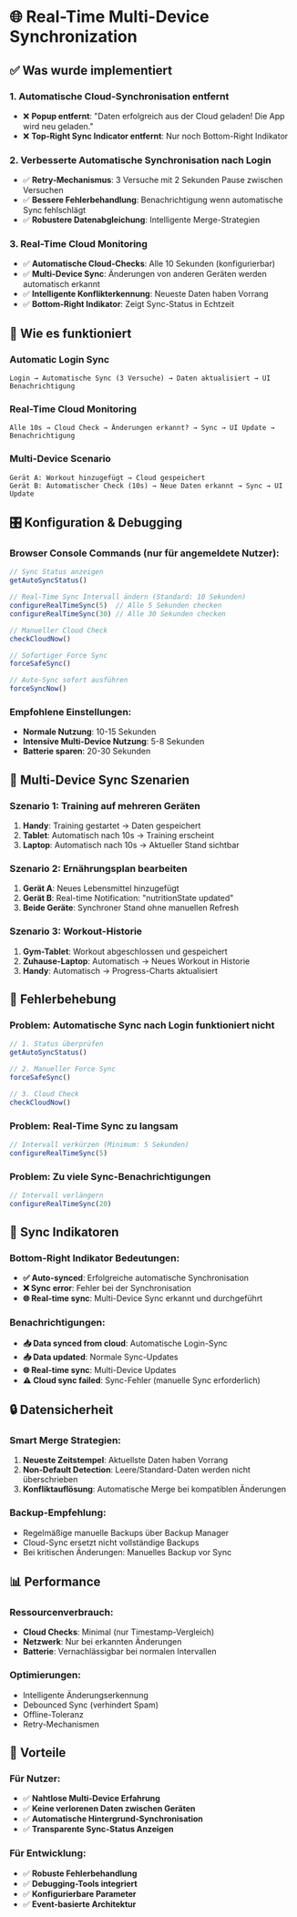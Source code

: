 # 🌐 Real-Time Multi-Device Synchronization

## ✅ Was wurde implementiert

### 1. **Automatische Cloud-Synchronisation entfernt**
- ❌ **Popup entfernt**: "Daten erfolgreich aus der Cloud geladen! Die App wird neu geladen."
- ❌ **Top-Right Sync Indicator entfernt**: Nur noch Bottom-Right Indikator

### 2. **Verbesserte Automatische Synchronisation nach Login**
- ✅ **Retry-Mechanismus**: 3 Versuche mit 2 Sekunden Pause zwischen Versuchen
- ✅ **Bessere Fehlerbehandlung**: Benachrichtigung wenn automatische Sync fehlschlägt
- ✅ **Robustere Datenabgleichung**: Intelligente Merge-Strategien

### 3. **Real-Time Cloud Monitoring**
- ✅ **Automatische Cloud-Checks**: Alle 10 Sekunden (konfigurierbar)
- ✅ **Multi-Device Sync**: Änderungen von anderen Geräten werden automatisch erkannt
- ✅ **Intelligente Konflikterkennung**: Neueste Daten haben Vorrang
- ✅ **Bottom-Right Indikator**: Zeigt Sync-Status in Echtzeit

## 🚀 Wie es funktioniert

### Automatic Login Sync
```
Login → Automatische Sync (3 Versuche) → Daten aktualisiert → UI Benachrichtigung
```

### Real-Time Cloud Monitoring
```
Alle 10s → Cloud Check → Änderungen erkannt? → Sync → UI Update → Benachrichtigung
```

### Multi-Device Scenario
```
Gerät A: Workout hinzugefügt → Cloud gespeichert
Gerät B: Automatischer Check (10s) → Neue Daten erkannt → Sync → UI Update
```

## 🎛️ Konfiguration & Debugging

### Browser Console Commands (nur für angemeldete Nutzer):

```javascript
// Sync Status anzeigen
getAutoSyncStatus()

// Real-Time Sync Intervall ändern (Standard: 10 Sekunden)
configureRealTimeSync(5)  // Alle 5 Sekunden checken
configureRealTimeSync(30) // Alle 30 Sekunden checken

// Manueller Cloud Check
checkCloudNow()

// Sofortiger Force Sync
forceSafeSync()

// Auto-Sync sofort ausführen
forceSyncNow()
```

### Empfohlene Einstellungen:
- **Normale Nutzung**: 10-15 Sekunden
- **Intensive Multi-Device Nutzung**: 5-8 Sekunden
- **Batterie sparen**: 20-30 Sekunden

## 📱 Multi-Device Sync Szenarien

### Szenario 1: Training auf mehreren Geräten
1. **Handy**: Training gestartet → Daten gespeichert
2. **Tablet**: Automatisch nach 10s → Training erscheint
3. **Laptop**: Automatisch nach 10s → Aktueller Stand sichtbar

### Szenario 2: Ernährungsplan bearbeiten
1. **Gerät A**: Neues Lebensmittel hinzugefügt
2. **Gerät B**: Real-time Notification: "nutritionState updated"
3. **Beide Geräte**: Synchroner Stand ohne manuellen Refresh

### Szenario 3: Workout-Historie
1. **Gym-Tablet**: Workout abgeschlossen und gespeichert
2. **Zuhause-Laptop**: Automatisch → Neues Workout in Historie
3. **Handy**: Automatisch → Progress-Charts aktualisiert

## 🔧 Fehlerbehebung

### Problem: Automatische Sync nach Login funktioniert nicht
```javascript
// 1. Status überprüfen
getAutoSyncStatus()

// 2. Manueller Force Sync
forceSafeSync()

// 3. Cloud Check
checkCloudNow()
```

### Problem: Real-Time Sync zu langsam
```javascript
// Intervall verkürzen (Minimum: 5 Sekunden)
configureRealTimeSync(5)
```

### Problem: Zu viele Sync-Benachrichtigungen
```javascript
// Intervall verlängern
configureRealTimeSync(20)
```

## 🎯 Sync Indikatoren

### Bottom-Right Indikator Bedeutungen:
- **✅ Auto-synced**: Erfolgreiche automatische Synchronisation
- **❌ Sync error**: Fehler bei der Synchronisation
- **🌐 Real-time sync**: Multi-Device Sync erkannt und durchgeführt

### Benachrichtigungen:
- **📥 Data synced from cloud**: Automatische Login-Sync
- **📥 Data updated**: Normale Sync-Updates
- **🌐 Real-time sync**: Multi-Device Updates
- **⚠️ Cloud sync failed**: Sync-Fehler (manuelle Sync erforderlich)

## 🔒 Datensicherheit

### Smart Merge Strategien:
1. **Neueste Zeitstempel**: Aktuellste Daten haben Vorrang
2. **Non-Default Detection**: Leere/Standard-Daten werden nicht überschrieben
3. **Konfliktauflösung**: Automatische Merge bei kompatiblen Änderungen

### Backup-Empfehlung:
- Regelmäßige manuelle Backups über Backup Manager
- Cloud-Sync ersetzt nicht vollständige Backups
- Bei kritischen Änderungen: Manuelles Backup vor Sync

## 📊 Performance

### Ressourcenverbrauch:
- **Cloud Checks**: Minimal (nur Timestamp-Vergleich)
- **Netzwerk**: Nur bei erkannten Änderungen
- **Batterie**: Vernachlässigbar bei normalen Intervallen

### Optimierungen:
- Intelligente Änderungserkennung
- Debounced Sync (verhindert Spam)
- Offline-Toleranz
- Retry-Mechanismen

## 🎉 Vorteile

### Für Nutzer:
- ✅ **Nahtlose Multi-Device Erfahrung**
- ✅ **Keine verlorenen Daten zwischen Geräten**
- ✅ **Automatische Hintergrund-Synchronisation**
- ✅ **Transparente Sync-Status Anzeigen**

### Für Entwicklung:
- ✅ **Robuste Fehlerbehandlung**
- ✅ **Debugging-Tools integriert**
- ✅ **Konfigurierbare Parameter**
- ✅ **Event-basierte Architektur** 
